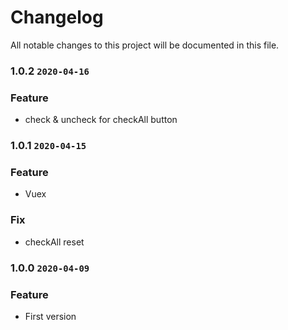 # Changelog
All notable changes to this project will be documented in this file.
### 1.0.2 `2020-04-16`
### Feature
* check & uncheck for checkAll button

### 1.0.1 `2020-04-15`
### Feature
* Vuex

### Fix
* checkAll reset

### 1.0.0 `2020-04-09`
### Feature
* First version
